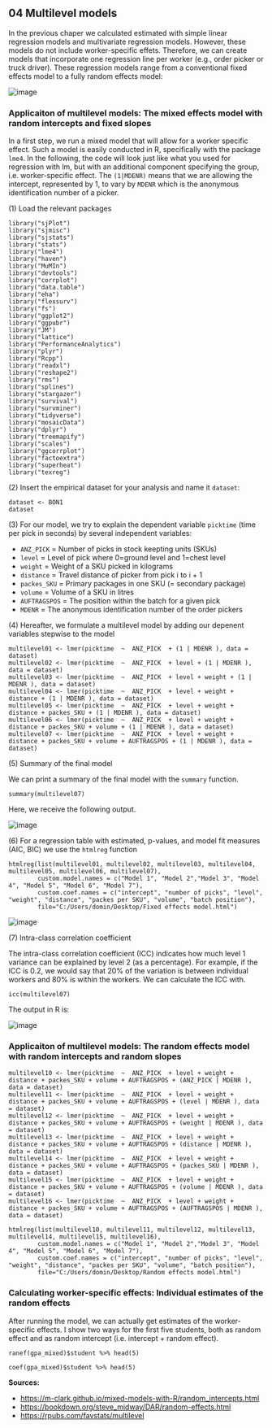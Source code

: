 ## 04 Multilevel models

In the previous chaper we calculated estimated with simple linear regression models and multivariate regression models. However, these models do not include worker-specific effets. Therefore, we can create models that incorporate one regression line per worker (e.g., order picker or truck driver). These regression models range from a conventional fixed effects model to a fully random effects model:

![image](https://user-images.githubusercontent.com/102478331/160404934-f18e491b-6a8c-493f-9991-6f9128f86ba2.png)

### Applicaiton of multilevel models: The mixed effects model with random intercepts and fixed slopes

In a first step, we run a mixed model that will allow for a worker specific effect. Such a model is easily conducted in R, specifically with the package `lme4`. In the following, the code will look just like what you used for regression with lm, but with an additional component specifying the group, i.e. worker-specific effect. The `(1|MDENR)` means that we are allowing the intercept, represented by 1, to vary by `MDENR` which is the anonymous identification number of a picker. 

(1) Load the relevant packages
```
library("sjPlot")
library("sjmisc")
library("sjstats")
library("stats")
library("lme4")
library("haven")
library("MuMIn")
library("devtools")
library("corrplot")
library("data.table")
library("eha")
library("flexsurv")
library("fs")
library("ggplot2")
library("ggpubr")
library("JM")
library("lattice")
library("PerformanceAnalytics")
library("plyr")
library("Rcpp")
library("readxl")
library("reshape2")
library("rms")
library("splines")
library("stargazer")
library("survival")
library("survminer")
library("tidyverse")
library("mosaicData")
library("dplyr")
library("treemapify")
library("scales")
library("ggcorrplot")
library("factoextra")
library("superheat")
library("texreg")
```

(2) Insert the empirical dataset for your analysis and name it `dataset`:
```
dataset <- BON1
dataset
```

(3) For our model, we try to explain the dependent variable `picktime` (time per pick in seconds) by several independent variables:
- `ANZ_PICK` = Number of picks in stock keepting units (SKUs)
- `level` = Level of pick where 0=ground level and 1=chest level
- `weight` = Weight of a SKU picked in kilograms
- `distance` = Travel distance of picker from pick i to i + 1
- `packes_SKU` = Primary packages in one SKU (= secondary package)
- `volume` = Volume of a SKU in litres
- `AUFTRAGSPOS` = The position within the batch for a given pick
- `MDENR` = The anonymous identification number of the order pickers

(4) Hereafter, we formulate a multilevel model by adding our depenent variables stepwise to the model
```
multilevel01 <- lmer(picktime  ~  ANZ_PICK  + (1 | MDENR ), data = dataset)
multilevel02 <- lmer(picktime  ~  ANZ_PICK  + level + (1 | MDENR ), data = dataset)
multilevel03 <- lmer(picktime  ~  ANZ_PICK  + level + weight + (1 | MDENR ), data = dataset)
multilevel04 <- lmer(picktime  ~  ANZ_PICK  + level + weight + distance + (1 | MDENR ), data = dataset)
multilevel05 <- lmer(picktime  ~  ANZ_PICK  + level + weight + distance + packes_SKU + (1 | MDENR ), data = dataset)
multilevel06 <- lmer(picktime  ~  ANZ_PICK  + level + weight + distance + packes_SKU + volume + (1 | MDENR ), data = dataset)                     
multilevel07 <- lmer(picktime  ~  ANZ_PICK  + level + weight + distance + packes_SKU + volume + AUFTRAGSPOS + (1 | MDENR ), data = dataset)
```

(5) Summary of the final model

We can print a summary of the final model with the `summary` function.

```
summary(multilevel07)
```

Here, we receive the following output.

![image](https://user-images.githubusercontent.com/102478331/160454773-eb465ee4-f833-4c0c-8e01-a320656a2607.png)

(6) For a regression table with estimated, p-values, and model fit measures (AIC, BIC) we use the `htmlreg` function

```
htmlreg(list(multilevel01, multilevel02, multilevel03, multilevel04, multilevel05, multilevel06, multilevel07),
        custom.model.names = c("Model 1", "Model 2","Model 3", "Model 4", "Model 5", "Model 6", "Model 7"),  
        custom.coef.names = c("intercept", "number of picks", "level", "weight", "distance", "packes per SKU", "volume", "batch position"), 
        file="C:/Users/domin/Desktop/Fixed effects model.html")
```

![image](https://user-images.githubusercontent.com/102478331/160453696-b62d361d-b658-42c7-94df-293676cd0496.png)

(7) Intra-class correlation coefficient 

The intra-class correlation coefficient (ICC) indicates how much level 1 variance can be explained by level 2 (as a percentage). For example, if the ICC is 0.2, we would say that 20% of the variation is between individual workers and 80% is within the workers. We can calculate the ICC with.

```
icc(multilevel07)
```

The output in R is: 

![image](https://user-images.githubusercontent.com/102478331/160455406-da3cd151-86cc-4ae7-8acc-6171455c442a.png)


### Applicaiton of multilevel models: The random effects model with random intercepts and random slopes

```
multilevel10 <- lmer(picktime  ~  ANZ_PICK  + level + weight + distance + packes_SKU + volume + AUFTRAGSPOS + (ANZ_PICK | MDENR ), data = dataset)
multilevel11 <- lmer(picktime  ~  ANZ_PICK  + level + weight + distance + packes_SKU + volume + AUFTRAGSPOS + (level | MDENR ), data = dataset)
multilevel12 <- lmer(picktime  ~  ANZ_PICK  + level + weight + distance + packes_SKU + volume + AUFTRAGSPOS + (weight | MDENR ), data = dataset)
multilevel13 <- lmer(picktime  ~  ANZ_PICK  + level + weight + distance + packes_SKU + volume + AUFTRAGSPOS + (distance | MDENR ), data = dataset)
multilevel14 <- lmer(picktime  ~  ANZ_PICK  + level + weight + distance + packes_SKU + volume + AUFTRAGSPOS + (packes_SKU | MDENR ), data = dataset)
multilevel15 <- lmer(picktime  ~  ANZ_PICK  + level + weight + distance + packes_SKU + volume + AUFTRAGSPOS + (volume | MDENR ), data = dataset)
multilevel16 <- lmer(picktime  ~  ANZ_PICK  + level + weight + distance + packes_SKU + volume + AUFTRAGSPOS + (AUFTRAGSPOS | MDENR ), data = dataset)
```

```
htmlreg(list(multilevel10, multilevel11, multilevel12, multilevel13, multilevel14, multilevel15, multilevel16),
        custom.model.names = c("Model 1", "Model 2","Model 3", "Model 4", "Model 5", "Model 6", "Model 7"),  
        custom.coef.names = c("intercept", "number of picks", "level", "weight", "distance", "packes per SKU", "volume", "batch position"), 
        file="C:/Users/domin/Desktop/Random effects model.html")
```







### Calculating worker-specific effects: Individual estimates of the random effects

After running the model, we can actually get estimates of the worker-specific effects. I show two ways for the first five students, both as random effect and as random intercept (i.e. intercept + random effect).

```
ranef(gpa_mixed)$student %>% head(5)
```

```
coef(gpa_mixed)$student %>% head(5)
```




**Sources:** 
- https://m-clark.github.io/mixed-models-with-R/random_intercepts.html
- https://bookdown.org/steve_midway/DAR/random-effects.html
- https://rpubs.com/favstats/multilevel
